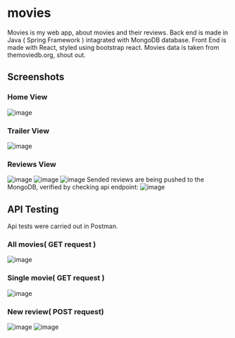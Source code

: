 # movies
Movies is my web app, about movies and their reviews.
Back end is made in Java ( Spring Framework ) intagrated with MongoDB database.
Front End is made with React, styled using bootstrap react.
Movies data is taken from themoviedb.org, shout out.

## Screenshots
### Home View
![image](https://github.com/mlaskowski7/movies/assets/144243838/a439d546-9481-42ac-8118-1c8d97370a99)
### Trailer View
![image](https://github.com/mlaskowski7/movies/assets/144243838/b4c6d8d1-1e3b-49d3-8cd2-60a6917aadf0)
### Reviews View
![image](https://github.com/mlaskowski7/movies/assets/144243838/9e6743ae-a74a-4e2e-a96c-c115d6c57d5b)
![image](https://github.com/mlaskowski7/movies/assets/144243838/4728a901-c91a-4060-9a26-70d7c5bdcd81)
![image](https://github.com/mlaskowski7/movies/assets/144243838/20a3fabd-b874-42ba-b5bd-61e12b02c8a3)
Sended reviews are being pushed to the MongoDB, verified by checking api endpoint:
![image](https://github.com/mlaskowski7/movies/assets/144243838/48daaebf-4619-4b84-99d7-37b4da1fcaa5)



## API Testing 
Api tests were carried out in Postman.
### All movies( GET request )
![image](https://github.com/mlaskowski7/movies/assets/144243838/1b31d090-901a-40ea-b8e6-a671237374a8)

### Single movie( GET request )
![image](https://github.com/mlaskowski7/movies/assets/144243838/f41ff6b7-878d-4d3f-b237-bf2adf271b82)

### New review( POST request)
![image](https://github.com/mlaskowski7/movies/assets/144243838/d86e3b09-23e4-4397-86f9-4224e8cb8ae3)
![image](https://github.com/mlaskowski7/movies/assets/144243838/cbdb3762-0827-4a07-98de-522d594bafa9)




